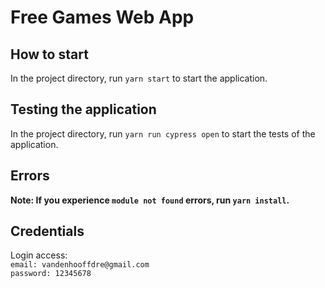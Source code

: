 # Free Games Web App

## How to start

In the project directory, run `yarn start` to start the application.

## Testing the application

In the project directory, run `yarn run cypress open` to start the tests of the application.

## Errors

**Note: If you experience `module not found` errors, run `yarn install`.**
<br />

## Credentials

Login access: <br />
`email: vandenhooffdre@gmail.com` <br />
`password: 12345678` <br />
